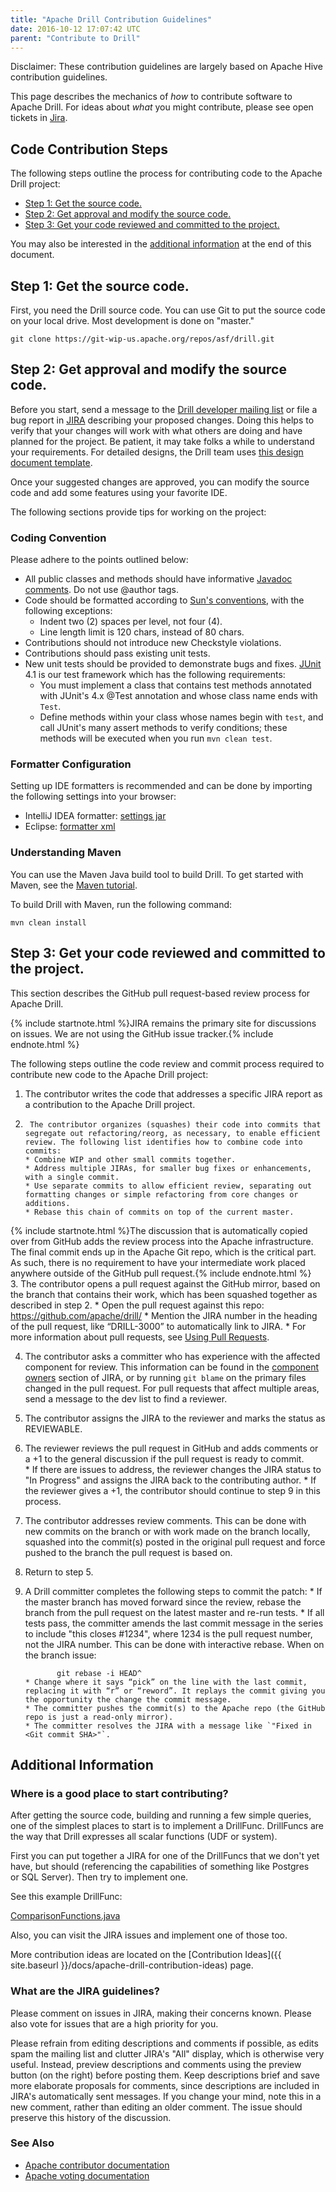 ```yaml
---
title: "Apache Drill Contribution Guidelines"
date: 2016-10-12 17:07:42 UTC
parent: "Contribute to Drill"
---
```

Disclaimer: These contribution guidelines are largely based on Apache Hive
contribution guidelines.

This page describes the mechanics of _how_ to contribute software to Apache
Drill. For ideas about _what_ you might contribute, please see open tickets in
[Jira](https://issues.apache.org/jira/browse/DRILL).

## Code Contribution Steps

The following steps outline the process for contributing code to the Apache Drill project:

* [Step 1: Get the source code.]({{site.baseurl}}/docs/apache-drill-contribution-guidelines/#step-1:-get-the-source-code.)
* [Step 2: Get approval and modify the source code.]({{site.baseurl}}/docs/apache-drill-contribution-guidelines/#step-2:-get-approval-and-modify-the-source-code.)
* [Step 3: Get your code reviewed and committed to the project. ]({{site.baseurl}}/docs/apache-drill-contribution-guidelines/#step-3:-get-your-code-reviewed-and-committed-to-the-project.) 

You may also be interested in the [additional information]({{site.baseurl}}/docs/apache-drill-contribution-guidelines/#additional-information) at the end of this document. 

## Step 1: Get the source code.

First, you need the Drill source code. You can use Git to put the source code on your local drive. Most development is done on "master."

    git clone https://git-wip-us.apache.org/repos/asf/drill.git

## Step 2: Get approval and modify the source code.

Before you start, send a message to the [Drill developer mailing list](http://mail-archives.apache.org/mod_mbox/drill-dev/) or file a bug report in [JIRA](https://issues.apache.org/jira/browse/DRILL) describing your proposed changes. Doing this helps to verify that your changes will work with what others are doing and have planned for the project. Be patient, it may take folks a while to understand your requirements. For detailed designs, the Drill team uses [this design document template](https://docs.google.com/document/d/1PnBiOMV5mYBi5N6fLci-bRTva1gieCuxwlSYH9crMhU/edit?usp=sharing).

Once your suggested changes are approved, you can modify the source code and add some features using your favorite IDE.

The following sections provide tips for working on the project:

### Coding Convention

Please adhere to the points outlined below:

  * All public classes and methods should have informative [Javadoc comments](http://www.oracle.com/technetwork/java/javase/documentation/index-137868.html). Do not use @author tags.
  * Code should be formatted according to [Sun's conventions](http://www.oracle.com/technetwork/java/codeconvtoc-136057.html), with the following exceptions:
    * Indent two (2) spaces per level, not four (4).
    * Line length limit is 120 chars, instead of 80 chars.
  * Contributions should not introduce new Checkstyle violations.
  * Contributions should pass existing unit tests.
  * New unit tests should be provided to demonstrate bugs and fixes. [JUnit](http://www.junit.org) 4.1 is our test framework which has the following requirements:
    * You must implement a class that contains test methods annotated with JUnit's 4.x @Test annotation and whose class name ends with `Test`.
    * Define methods within your class whose names begin with `test`, and call JUnit's many assert methods to verify conditions; these methods will be executed when you run `mvn clean test`.

### Formatter Configuration

Setting up IDE formatters is recommended and can be done by importing the
following settings into your browser:


* IntelliJ IDEA formatter: [settings
jar](https://cwiki.apache.org/confluence/download/attachments/29687985/intellij-idea-settings.jar?version=1&modificationDate=1381928827000&api=v2)
* Eclipse: [formatter xml](https://issues.apache.org/jira/secure/attachment/12474245/eclipse_formatter_apache.xml)

### Understanding Maven

You can use the Maven Java build tool to build Drill. To get started with Maven, see the [Maven tutorial](http://maven.apache.org/guides/getting-started/maven-in-five-minutes.html).

To build Drill with Maven, run the following command:
     
    mvn clean install 
    

## Step 3: Get your code reviewed and committed to the project.  

This section describes the GitHub pull request-based review process for Apache Drill.   

{% include startnote.html %}JIRA remains the primary site for discussions on issues. We are not using the GitHub issue tracker.{% include endnote.html %}

The following steps outline the code review and commit process required to contribute new code to the Apache Drill project:  

1. The contributor writes the code that addresses a specific JIRA report as a contribution to the Apache Drill project.
2.   	The contributor organizes (squashes) their code into commits that segregate out refactoring/reorg, as necessary, to enable efficient review. The following list identifies how to combine code into commits:  
       * Combine WIP and other small commits together.
       * Address multiple JIRAs, for smaller bug fixes or enhancements, with a single commit.
       * Use separate commits to allow efficient review, separating out formatting changes or simple refactoring from core changes or additions.
       * Rebase this chain of commits on top of the current master.  
{% include startnote.html %}The discussion that is automatically copied over from GitHub adds the review process into the Apache infrastructure. The final commit ends up in the Apache Git repo, which is the critical part. As such, there is no requirement to have your intermediate work placed anywhere outside of the GitHub pull request.{% include endnote.html %}  
3. The contributor opens a pull request against the GitHub mirror, based on the branch that contains their work, which has been squashed together as described in step 2.
       * Open the pull request against this repo: https://github.com/apache/drill/
       * Mention the JIRA number in the heading of the pull request, like “DRILL-3000” to automatically link to JIRA.
       * For more information about pull requests, see [Using Pull Requests](https://help.github.com/articles/using-pull-requests/).

4. The contributor asks a committer who has experience with the affected component for review.
This information can be found in the [component owners](https://issues.apache.org/jira/browse/DRILL/?selectedTab=com.atlassian.jira.jira-projects-plugin:components-panel) section of JIRA, or by running `git blame` on the primary files changed in the pull request. For pull requests that affect multiple areas, send a message to the dev list to find a reviewer.
5. The contributor assigns the JIRA to the reviewer and marks the status as REVIEWABLE.
6. The reviewer reviews the pull request in GitHub and adds comments or a +1 to the general discussion if the pull request is ready to commit.  
       * If there are issues to address, the reviewer changes the JIRA status to "In Progress" and assigns the JIRA back to the contributing author.
       * If the reviewer gives a +1, the contributor should continue to step 9 in this process.
7. The contributor addresses review comments. This can be done with new commits on the branch or with work made on the branch locally, squashed into the commit(s) posted in the original pull request and force pushed to the branch the pull request is based on.
8. Return to step 5.
9. A Drill committer completes the following steps to commit the patch:
       * If the master branch has moved forward since the review, rebase the branch from the pull request on the latest master and re-run tests. 
       * If all tests pass, the committer amends the last commit message in the series to include "this closes #1234", where 1234 is the pull request number, not the JIRA number. This can be done with interactive rebase. When on the branch issue:  
       
              git rebase -i HEAD^  
       * Change where it says “pick” on the line with the last commit, replacing it with “r” or “reword”. It replays the commit giving you the opportunity the change the commit message.  
       * The committer pushes the commit(s) to the Apache repo (the GitHub repo is just a read-only mirror). 
       * The committer resolves the JIRA with a message like `"Fixed in <Git commit SHA>"`.


## Additional Information

### Where is a good place to start contributing?

After getting the source code, building and running a few simple queries, one
of the simplest places to start is to implement a DrillFunc. DrillFuncs are the way that Drill expresses all scalar functions (UDF or system).  

First you can put together a JIRA for one of the DrillFuncs that we don't yet have, but should (referencing the capabilities of something like Postgres  
or SQL Server). Then try to implement one.

See this example DrillFunc:

[ComparisonFunctions.java](https://github.com/apache/drill/blob/3f93454f014196a4da198ce012b605b70081fde0/exec/java-exec/src/main/codegen/templates/ComparisonFunctions.java)

Also, you can visit the JIRA issues and implement one of those too. 

More contribution ideas are located on the [Contribution Ideas]({{ site.baseurl }}/docs/apache-drill-contribution-ideas) page.


### What are the JIRA guidelines? 

Please comment on issues in JIRA, making their concerns known. Please also
vote for issues that are a high priority for you.

Please refrain from editing descriptions and comments if possible, as edits
spam the mailing list and clutter JIRA's "All" display, which is otherwise
very useful. Instead, preview descriptions and comments using the preview
button (on the right) before posting them. Keep descriptions brief and save
more elaborate proposals for comments, since descriptions are included in
JIRA's automatically sent messages. If you change your mind, note this in a
new comment, rather than editing an older comment. The issue should preserve
this history of the discussion.

### See Also

  * [Apache contributor documentation](http://www.apache.org/dev/contributors.html)
  * [Apache voting documentation](http://www.apache.org/foundation/voting.html)

